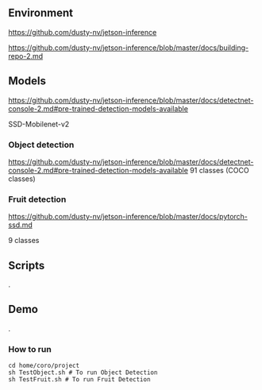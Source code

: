 ##  Environment

https://github.com/dusty-nv/jetson-inference

https://github.com/dusty-nv/jetson-inference/blob/master/docs/building-repo-2.md

## Models

https://github.com/dusty-nv/jetson-inference/blob/master/docs/detectnet-console-2.md#pre-trained-detection-models-available

SSD-Mobilenet-v2

### Object detection
https://github.com/dusty-nv/jetson-inference/blob/master/docs/detectnet-console-2.md#pre-trained-detection-models-available
91 classes (COCO classes)

### Fruit detection

https://github.com/dusty-nv/jetson-inference/blob/master/docs/pytorch-ssd.md

9 classes



## Scripts

.

## Demo

.

### How to run

```shell
cd home/coro/project
sh TestObject.sh # To run Object Detection
sh TestFruit.sh # To run Fruit Detection
```

